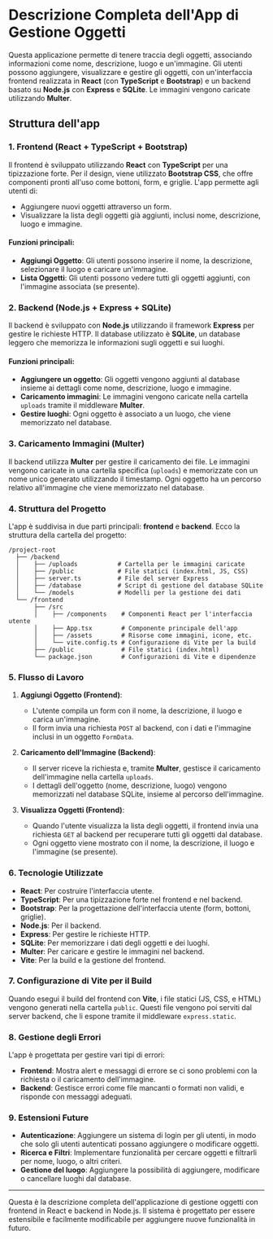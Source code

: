 # Descrizione Completa dell'App di Gestione Oggetti

Questa applicazione permette di tenere traccia degli oggetti, associando informazioni come nome, descrizione, luogo e un'immagine. Gli utenti possono aggiungere, visualizzare e gestire gli oggetti, con un'interfaccia frontend realizzata in **React** (con **TypeScript** e **Bootstrap**) e un backend basato su **Node.js** con **Express** e **SQLite**. Le immagini vengono caricate utilizzando **Multer**.

## Struttura dell'app

### 1. **Frontend (React + TypeScript + Bootstrap)**

Il frontend è sviluppato utilizzando **React** con **TypeScript** per una tipizzazione forte. Per il design, viene utilizzato **Bootstrap CSS**, che offre componenti pronti all'uso come bottoni, form, e griglie. L'app permette agli utenti di:

- Aggiungere nuovi oggetti attraverso un form.
- Visualizzare la lista degli oggetti già aggiunti, inclusi nome, descrizione, luogo e immagine.

#### Funzioni principali:

- **Aggiungi Oggetto**: Gli utenti possono inserire il nome, la descrizione, selezionare il luogo e caricare un'immagine.
- **Lista Oggetti**: Gli utenti possono vedere tutti gli oggetti aggiunti, con l'immagine associata (se presente).

### 2. **Backend (Node.js + Express + SQLite)**

Il backend è sviluppato con **Node.js** utilizzando il framework **Express** per gestire le richieste HTTP. Il database utilizzato è **SQLite**, un database leggero che memorizza le informazioni sugli oggetti e sui luoghi.

#### Funzioni principali:

- **Aggiungere un oggetto**: Gli oggetti vengono aggiunti al database insieme ai dettagli come nome, descrizione, luogo e immagine.
- **Caricamento immagini**: Le immagini vengono caricate nella cartella `uploads` tramite il middleware **Multer**.
- **Gestire luoghi**: Ogni oggetto è associato a un luogo, che viene memorizzato nel database.

### 3. **Caricamento Immagini (Multer)**

Il backend utilizza **Multer** per gestire il caricamento dei file. Le immagini vengono caricate in una cartella specifica (`uploads`) e memorizzate con un nome unico generato utilizzando il timestamp. Ogni oggetto ha un percorso relativo all'immagine che viene memorizzato nel database.

### 4. **Struttura del Progetto**

L'app è suddivisa in due parti principali: **frontend** e **backend**. Ecco la struttura della cartella del progetto:

```
/project-root
  ├── /backend
  │    ├── /uploads           # Cartella per le immagini caricate
  │    ├── /public            # File statici (index.html, JS, CSS)
  │    ├── server.ts          # File del server Express
  │    ├── /database          # Script di gestione del database SQLite
  │    └── /models            # Modelli per la gestione dei dati
  └── /frontend
       ├── /src
       │    ├── /components    # Componenti React per l'interfaccia utente
       │    ├── App.tsx        # Componente principale dell'app
       │    ├── /assets        # Risorse come immagini, icone, etc.
       │    └── vite.config.ts # Configurazione di Vite per la build
       ├── /public             # File statici (index.html)
       └── package.json        # Configurazioni di Vite e dipendenze
```

### 5. **Flusso di Lavoro**

1. **Aggiungi Oggetto (Frontend)**:
   - L'utente compila un form con il nome, la descrizione, il luogo e carica un'immagine.
   - Il form invia una richiesta `POST` al backend, con i dati e l'immagine inclusi in un oggetto `FormData`.
2. **Caricamento dell'Immagine (Backend)**:

   - Il server riceve la richiesta e, tramite **Multer**, gestisce il caricamento dell'immagine nella cartella `uploads`.
   - I dettagli dell'oggetto (nome, descrizione, luogo) vengono memorizzati nel database SQLite, insieme al percorso dell'immagine.

3. **Visualizza Oggetti (Frontend)**:
   - Quando l'utente visualizza la lista degli oggetti, il frontend invia una richiesta `GET` al backend per recuperare tutti gli oggetti dal database.
   - Ogni oggetto viene mostrato con il nome, la descrizione, il luogo e l'immagine (se presente).

### 6. **Tecnologie Utilizzate**

- **React**: Per costruire l'interfaccia utente.
- **TypeScript**: Per una tipizzazione forte nel frontend e nel backend.
- **Bootstrap**: Per la progettazione dell'interfaccia utente (form, bottoni, griglie).
- **Node.js**: Per il backend.
- **Express**: Per gestire le richieste HTTP.
- **SQLite**: Per memorizzare i dati degli oggetti e dei luoghi.
- **Multer**: Per caricare e gestire le immagini nel backend.
- **Vite**: Per la build e la gestione del frontend.

### 7. **Configurazione di Vite per il Build**

Quando esegui il build del frontend con **Vite**, i file statici (JS, CSS, e HTML) vengono generati nella cartella `public`. Questi file vengono poi serviti dal server backend, che li espone tramite il middleware `express.static`.

### 8. **Gestione degli Errori**

L'app è progettata per gestire vari tipi di errori:

- **Frontend**: Mostra alert e messaggi di errore se ci sono problemi con la richiesta o il caricamento dell'immagine.
- **Backend**: Gestisce errori come file mancanti o formati non validi, e risponde con messaggi adeguati.

### 9. **Estensioni Future**

- **Autenticazione**: Aggiungere un sistema di login per gli utenti, in modo che solo gli utenti autenticati possano aggiungere o modificare oggetti.
- **Ricerca e Filtri**: Implementare funzionalità per cercare oggetti e filtrarli per nome, luogo, o altri criteri.
- **Gestione del luogo**: Aggiungere la possibilità di aggiungere, modificare o cancellare luoghi dal database.

---

Questa è la descrizione completa dell'applicazione di gestione oggetti con frontend in React e backend in Node.js. Il sistema è progettato per essere estensibile e facilmente modificabile per aggiungere nuove funzionalità in futuro.
